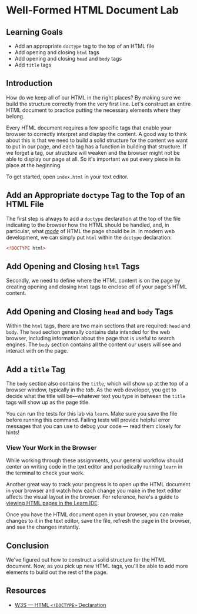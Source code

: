 # Well-Formed HTML Document Lab

## Learning Goals

- Add an appropriate `doctype` tag to the top of an HTML file
- Add opening and closing `html` tags
- Add opening and closing `head` and `body` tags
- Add `title` tags

## Introduction

How do we keep all of our HTML in the right places? By making sure we build the
structure correctly from the very first line. Let's construct an entire HTML
document to practice putting the necessary elements where they belong.

Every HTML document requires a few specific tags that enable your browser to
correctly interpret and display the content. A good way to think about this is
that we need to build a solid structure for the content we want to put in our
page, and each tag has a function in building that structure. If we forget a
tag, our structure will weaken and the browser might not be able to display our
page at all. So it's important we put every piece in its place at the beginning.

To get started, open `index.html` in your text editor.

## Add an Appropriate `doctype`  Tag to the Top of an HTML File

The first step is always to add a `doctype` declaration at the top of the file
indicating to the browser how the HTML should be handled, and, in particular,
what
[_mode_](https://developer.mozilla.org/en-US/docs/Web/HTML/Quirks_Mode_and_Standards_Mode)
of HTML the page should be in. In modern web development, we can simply put
`html` within the `doctype` declaration:

```html
<!DOCTYPE html>
```

## Add Opening and Closing `html` Tags

Secondly, we need to define where the HTML content is on the page by creating
opening and closing `html` tags to enclose _all_ of your page's HTML content.

## Add Opening and Closing `head` and `body` Tags

Within the `html` tags, there are two main sections that are required: `head`
and `body`. The `head` section generally contains data intended for the web
browser, including information about the page that is useful to search engines.
The `body` section contains all the content our users will see and interact with
on the page.

## Add a `title` Tag

The `body` section also contains the `title`, which will show up at the top of a
browser window, typically in the _tab_. As the web developer, you get to decide
what the title will be—whatever text you type in between the `title` tags will
show up as the page title.

You can run the tests for this lab via `learn`. Make sure you save the file
before running this command. Failing tests will provide helpful error messages
that you can use to debug your code — read them closely for hints!

### View Your Work in the Browser

While working through these assignments, your general workflow should center on
writing code in the text editor and periodically running `learn` in the terminal
to check your work.

Another great way to track your progress is to open up the HTML document in your
browser and watch how each change you make in the text editor affects the visual
layout in the browser. For reference, here's a guide to [viewing HTML pages in the Learn IDE][help].

Once you have the HTML document open in your browser, you can make changes to it
in the text editor, save the file, refresh the page in the browser, and see the
changes instantly.

## Conclusion

We've figured out how to construct a solid structure for the HTML document. Now,
as you pick up new HTML tags, you'll be able to add more elements to build out
the rest of the page.

## Resources

* [W3S — HTML `<!DOCTYPE>` Declaration](https://www.w3schools.com/tags/tag_doctype.asp)

[help]: http://help.learn.co/the-learn-ide/common-ide-questions/viewing-html-pages-in-the-learn-ide

